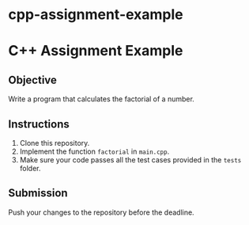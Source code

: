 # cpp-assignment-example
# C++ Assignment Example

## Objective
Write a program that calculates the factorial of a number.

## Instructions
1. Clone this repository.
2. Implement the function `factorial` in `main.cpp`.
3. Make sure your code passes all the test cases provided in the `tests` folder.

## Submission
Push your changes to the repository before the deadline.
